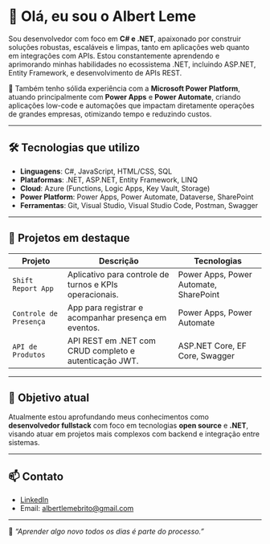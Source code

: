 # 👋 Olá, eu sou o Albert Leme

Sou desenvolvedor com foco em **C# e .NET**, apaixonado por construir soluções robustas, escaláveis e limpas, tanto em aplicações web quanto em integrações com APIs. Estou constantemente aprendendo e aprimorando minhas habilidades no ecossistema .NET, incluindo ASP.NET, Entity Framework, e desenvolvimento de APIs REST.

🚀 Também tenho sólida experiência com a **Microsoft Power Platform**, atuando principalmente com **Power Apps** e **Power Automate**, criando aplicações low-code e automações que impactam diretamente operações de grandes empresas, otimizando tempo e reduzindo custos.

---

## 🛠️ Tecnologias que utilizo

- **Linguagens**: C#, JavaScript, HTML/CSS, SQL
- **Plataformas**: .NET, ASP.NET, Entity Framework, LINQ
- **Cloud**: Azure (Functions, Logic Apps, Key Vault, Storage)
- **Power Platform**: Power Apps, Power Automate, Dataverse, SharePoint
- **Ferramentas**: Git, Visual Studio, Visual Studio Code, Postman, Swagger

---

## 📌 Projetos em destaque

| Projeto | Descrição | Tecnologias |
|--------|-----------|-------------|
| `Shift Report App` | Aplicativo para controle de turnos e KPIs operacionais. | Power Apps, Power Automate, SharePoint |
| `Controle de Presença` | App para registrar e acompanhar presença em eventos. | Power Apps, Power Automate |
| `API de Produtos` | API REST em .NET com CRUD completo e autenticação JWT. | ASP.NET Core, EF Core, Swagger |

---

## 🎯 Objetivo atual

Atualmente estou aprofundando meus conhecimentos como **desenvolvedor fullstack** com foco em tecnologias **open source** e **.NET**, visando atuar em projetos mais complexos com backend e integração entre sistemas.

---

## 📫 Contato

- [LinkedIn](https://www.linkedin.com/in/albert-leme-de-brito/)
- Email: albertlemebrito@gmail.com

---

🧠 *“Aprender algo novo todos os dias é parte do processo.”*
